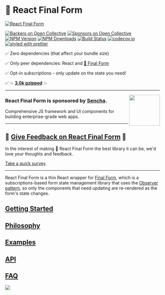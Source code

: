 # 🏁 React Final Form

[![React Final Form](banner.png)](https://final-form.org/react)

[![Backers on Open Collective](https://opencollective.com/final-form/backers/badge.svg)](#backers) [![Sponsors on Open Collective](https://opencollective.com/final-form/sponsors/badge.svg)](#sponsors) [![NPM Version](https://img.shields.io/npm/v/react-final-form.svg?style=flat)](https://www.npmjs.com/package/react-final-form)
[![NPM Downloads](https://img.shields.io/npm/dm/react-final-form.svg?style=flat)](https://www.npmjs.com/package/react-final-form)
[![Build Status](https://travis-ci.org/final-form/react-final-form.svg?branch=master)](https://travis-ci.org/final-form/react-final-form)
[![codecov.io](https://codecov.io/gh/final-form/react-final-form/branch/master/graph/badge.svg)](https://codecov.io/gh/final-form/react-final-form)
[![styled with prettier](https://img.shields.io/badge/styled_with-prettier-ff69b4.svg)](https://github.com/prettier/prettier)

✅ Zero dependencies (that affect your bundle size)

✅ Only peer dependencies: React and
[🏁 Final Form](https://github.com/final-form/final-form#-final-form)

✅ Opt-in subscriptions - only update on the state you need!

✅ 💥 [**3.0k gzipped**](https://bundlephobia.com/result?p=react-final-form) 💥

---

[<img align="right" src="docs/sencha.svg" height="100"/>](https://www.sencha.com/)

### React Final Form is sponsored by [Sencha](https://www.sencha.com/).

Comprehensive JS framework and UI components for building enterprise-grade web apps.

---

## 💬 [Give Feedback on React Final Form](https://goo.gl/forms/dxdfxKNy64DLb99z2) 💬

In the interest of making 🏁 React Final Form the best library it can be, we'd love your thoughts and feedback.

[Take a quick survey](https://goo.gl/forms/dxdfxKNy64DLb99z2).

---

React Final Form is a thin React wrapper for [Final Form](https://final-form.org), which is a subscriptions-based form state management library that uses the [Observer pattern](https://en.wikipedia.org/wiki/Observer_pattern), so only the components that need updating are re-rendered as the form's state changes.

## [Getting Started](https://final-form.org/docs/react-final-form/getting-started)

## [Philosophy](https://final-form.org/docs/react-final-form/philosophy)

## [Examples](https://final-form.org/docs/react-final-form/examples)

## [API](https://final-form.org/docs/react-final-form/api)

## [FAQ](https://final-form.org/docs/react-final-form/faq)

<img src="https://static.scarf.sh/a.png?x-pxid=8feec529-43ac-4b78-8ad9-17c280b4f2d9" />
